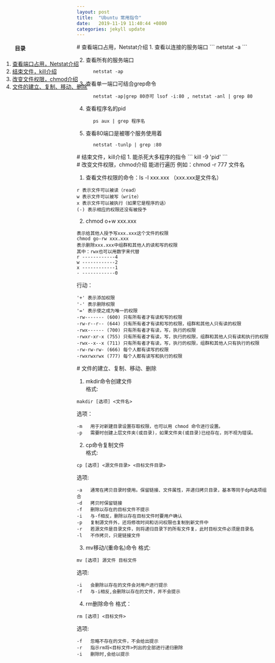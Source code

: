 ```yaml
---
layout: post
title:  "Ubuntu 常用指令"
date:   2019-11-19 11:40:44 +0800
categories: jekyll update
---
```


<div style="z-index:999;display: block; position: fixed; margin-left: -20%; top: 150px;">
  <div class="content">
  <div style="display: flex;"><h4 style="margin-left:30px">目录</h4></div>
  <ol style="margin-top:3px;" id="c1">
  <li>
  <a href="#a1">查看端口占用，Netstat介绍</a><br/>
  </li>
  <li>
  <a href="#a2">结束文件，kill介绍</a><br/>
  </li>
  <li>
  <a href="#a3">改变文件权限，chmod介绍</a><br/>
  </li>
  <li>
  <a href="#a4">文件的建立、复制、移动、删除</a><br/>
  </li>
  </ol>
  </div>
</div>

<div id="a1"></div>
# 查看端口占用，Netstat介绍    
 1. 查看以连接的服务端口  
```
       netstat -a  
```

 2. 查看所有的服务端口  
```
      netstat -ap  
```

 3. 查看单一端口可结合grep命令  
```
      netstat -ap|grep 80亦可 lsof -i:80 , netstat -anl | grep 80
```

 4. 查看程序名的pid  
```
      ps aux | grep 程序名
```

 5. 查看80端口是被哪个服务使用着  
```
      netstat -tunlp | grep :80  
```

<div id="a2"></div>
# 结束文件，kill介绍    
 1. 能杀死大多程序的指令  
```
    kill -9 'pid'
```

<div id="a3"></div>
# 改变文件权限，chmod介绍  
能进行遍历 例如：chmod -r 777 文件名

1. 查看文件权限的命令：ls -l xxx.xxx （xxx.xxx是文件名）  
```
r 表示文件可以被读（read）  
w 表示文件可以被写（write）  
x 表示文件可以被执行（如果它是程序的话）  
(-) 表示相应的权限还没有被授予  
```

2. chmod o+w xxx.xxx
```
表示给其他人授予写xxx.xxx这个文件的权限  
chmod go-rw xxx.xxx  
表示删除xxx.xxx中组群和其他人的读和写的权限  
其中：rwx也可以用数字来代替  
r ------------4  
w ------------2  
x ------------1  
- ------------0  
```
行动：  
```
'+' 表示添加权限  
'-' 表示删除权限  
'=' 表示使之成为唯一的权限  
-rw------- (600) 只有所有者才有读和写的权限  
-rw-r--r-- (644) 只有所有者才有读和写的权限，组群和其他人只有读的权限  
-rwx------ (700) 只有所有者才有读，写，执行的权限  
-rwxr-xr-x (755) 只有所有者才有读，写，执行的权限，组群和其他人只有读和执行的权限  
-rwx--x--x (711) 只有所有者才有读，写，执行的权限，组群和其他人只有执行的权限  
-rw-rw-rw- (666) 每个人都有读写的权限  
-rwxrwxrwx (777) 每个人都有读写和执行的权限  
```
<div id="a4"></div>
# 文件的建立、复制、移动、删除

 1. mkdir命令创建文件  
  格式:
  ```
  makdir [选项] <文件名>
  ```
  选项：
  ```
  -m   用于对新建目录设置存取权限，也可以用 chmod 命令进行设置。
  -p   需要时创建上层文件夹(或目录)，如果文件夹(或目录)已经存在，则不视为错误。
  ```
 2. cp命令复制文件  
  格式:
  ```
  cp [选项] <源文件目录> <目标文件目录>
  ```
  选项:
  ```
  -a   通常在拷贝目录时使用。保留链接、文件属性，并递归拷贝目录，基本等同于dpR选项组合
  -d   拷贝时保留链接
  -f   删除以存在的目标文件不提示
  -i   与-f相反，删除以存在目标文件时要用户确认
  -p   复制源文件外，还将修改时间和访问权限也复制到新文件中
  -r   若源文件是目录文件，则将递归目录下的所有文件复，此时目标文件必须是目录名
  -l   不作拷贝，只是链接文件
  ```
 3. mv移动/(重命名)命令
  格式:
  ```
  mv [选项] 源文件 目标文件
  ```
  选项:
  ```
  -i   会删除以存在的文件会对用户进行提示
  -f   与-i相反,会删除以存在的文件，并不会提示
  ```
 4. rm删除命令
  格式：
  ```
  rm [选项] <目标文件>
  ```
  选项:
  ```
  -f   忽略不存在的文件，不会给出提示
  -r   指示rm将<目标文件>列出的全部进行递归删除
  -i   删除时,会给以提示
  ```